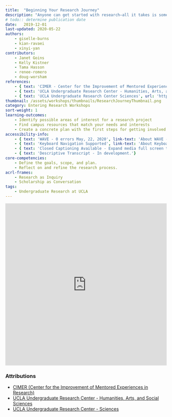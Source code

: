 ```yaml
---
title:  "Beginning Your Research Journey"
description: "Anyone can get started with research—all it takes is some curiosity and persistence! This quick workshop will help you get started."
# todo:: determine publication date
date:   2019-12-01
last-updated: 2020-05-22
authors:
    - giselle-burns
    - kian-ravaei
    - xinyi-yan
contributors:
    - Janet Goins
    - Kelly Kistner
    - Tama Hasson
    - renee-romero
    - doug-worsham
references:
    - { text: 'CIMER - Center for the Improvement of Mentored Experiences in Research', url: 'https://cimerproject.org/' }
    - { text: 'UCLA Undergraduate Research Center - Humanities, Arts, and Social Sciences', url: 'http://sciences.ugresearch.ucla.edu/' }
    - { text: 'UCLA Undergraduate Research Center Sciences', url: 'http://hass.ugresearch.ucla.edu/' }
thumbnail: /assets/workshops/thumbnails/ResearchJourneyThumbnail.png
category: Entering Research Workshops
sort-weight: 1
learning-outcomes:
    - Identify possible areas of interest for a research project
    - Find campus resources that match your needs and interests
    - Create a concrete plan with the first steps for getting involved in research
accessibility-info:
    - { text: 'WAVE - 0 errors May, 22, 2020', link-text: 'About WAVE - Web Accessibility Evaluation Tool', url: 'https://wave.webaim.org/' }
    - { text: 'Keyboard Navigation Supported', link-text: 'About Keyboard Accessibility', url: 'https://webaim.org/techniques/keyboard/' }
    - { text: 'Closed Captioning Available - Expand media full screen to access captions if they do not show up by default.' }
    - { text: 'Descriptive Transcript - In development.'}
core-competencies:
    - Define the goals, scope, and plan.
    - Reflect on and refine the research process.
acrl-frames:
    - Research as Inquiry
    - Scholarship as Conversation
tags:
    - Undergraduate Research at UCLA
---
```

<!--H5P-->
<iframe src="https://ccle.ucla.edu/mod/hvp/embed.php?id=2523706" width="100%" height="505" frameborder="0" allowfullscreen="allowfullscreen" class="mb-3"></iframe><script src="https://ccle.ucla.edu/mod/hvp/library/js/h5p-resizer.js" charset="UTF-8"></script>

### Attributions

- [CIMER (Center for the Improvement of Mentored Experiences in Research)](https://cimerproject.org/)
- [UCLA Undergraduate Research Center - Humanities, Arts, and Social Sciences](http://sciences.ugresearch.ucla.edu/)
- [UCLA Undergraduate Research Center - Sciences](http://hass.ugresearch.ucla.edu/)
